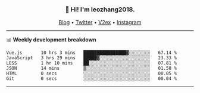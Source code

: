 <h3 align="center">👋 Hi! I'm leozhang2018.</h3>
<p align="center">
  <a href="https://leozhang2018.me">Blog</a> •
  <a href="https://twitter.com/leozhang2018">Twitter</a> •
  <a href="https://www.v2ex.com/member/leozhang">V2ex</a> •
  <a href="https://www.instagram.com/leozhanghere">Instagram</a>
</p>

-------

📊 **Weekly development breakdown**
<!--START_SECTION:waka-->

```text
Vue.js       10 hrs 3 mins   ████████████████▓░░░░░░░░   67.14 %
JavaScript   3 hrs 29 mins   █████▓░░░░░░░░░░░░░░░░░░░   23.33 %
LESS         1 hr 10 mins    ██░░░░░░░░░░░░░░░░░░░░░░░   07.81 %
JSON         14 mins         ▒░░░░░░░░░░░░░░░░░░░░░░░░   01.58 %
HTML         0 secs          ░░░░░░░░░░░░░░░░░░░░░░░░░   00.05 %
Git          0 secs          ░░░░░░░░░░░░░░░░░░░░░░░░░   00.04 %
```

<!--END_SECTION:waka-->
-------
